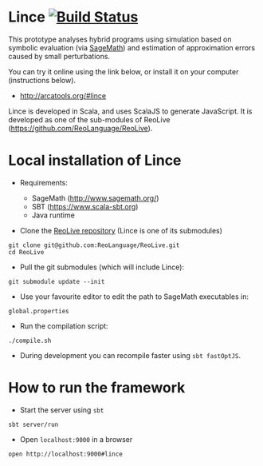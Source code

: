 Lince [![Build Status](https://travis-ci.org/arcalab/lince.svg?branch=master)](https://travis-ci.org/arcalab/lince)
========================

This prototype analyses hybrid programs using simulation based on symbolic evaluation (via [SageMath](http://www.sagemath.org/)) and estimation of approximation errors caused by small perturbations.

You can try it online using the link below, or install it on your computer (instructions below).
  * http://arcatools.org/#lince

Lince is developed in Scala, and uses ScalaJS to generate JavaScript.
It is developed as one of the sub-modules of ReoLive (https://github.com/ReoLanguage/ReoLive).


Local installation of Lince
==============
* Requirements:
    - SageMath (http://www.sagemath.org/)
    - SBT (https://www.scala-sbt.org)
    - Java runtime

* Clone the [ReoLive repository](https://github.com/ReoLanguage/ReoLive) (Lince is one of its submodules)

```
git clone git@github.com:ReoLanguage/ReoLive.git
cd ReoLive
```

* Pull the git submodules (which will include Lince):

```
git submodule update --init
```

* Use your favourite editor to edit the path to SageMath executables in:

```
global.properties
```

* Run the compilation script:

```
./compile.sh
```

* During development you can recompile faster using `sbt fastOptJS`.


How to run the framework
=====

* Start the server using `sbt`

```
sbt server/run
``` 

*  Open `localhost:9000` in a browser

```
open http://localhost:9000#lince
```
